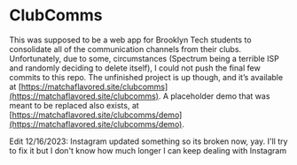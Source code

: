 # ClubComms

This was supposed to be a web app for Brooklyn Tech students to consolidate all of the communication channels from their clubs. Unfortunately, due to some, circumstances (Spectrum being a terrible ISP and randomly deciding to delete itself), I could not push the final few commits to this repo. The unfinished project is up though, and it’s available at [https://matchaflavored.site/clubcomms](https://matchaflavored.site/clubcomms). A placeholder demo that was meant to be replaced also exists, at [https://matchaflavored.site/clubcomms/demo](https://matchaflavored.site/clubcomms/demo).

Edit  12/16/2023: Instagram updated something so its broken now, yay. I'll try to fix it but I don't know how much longer I can keep dealing with Instagram
